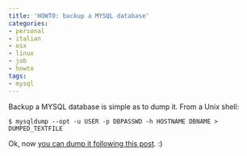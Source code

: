 ```yaml
---
title: 'HOWTO: backup a MYSQL database'
categories:
- personal
- italian
- osx
- linux
- job
- howto
tags:
- mysql
---
```

Backup a MYSQL database is simple as to dump it. From a Unix shell:

```
$ mysqldump --opt -u USER -p DBPASSWD -h HOSTNAME DBNAME > DUMPED_TEXTFILE
```

Ok, now [you can dump it following
this post]({{site.url}}/2012/07/17/howto-dump-data-into-mysql/ "HOWTO: dump data into MYSQL" ). :)


